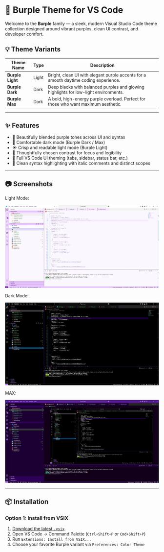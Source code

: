 # 🎨 Burple Theme for VS Code

Welcome to the **Burple** family — a sleek, modern Visual Studio Code theme collection designed around vibrant purples, clean UI contrast, and developer comfort.

## 💡 Theme Variants

| Theme Name     | Type  | Description |
|----------------|-------|-------------|
| **Burple Light** | Light | Bright, clean UI with elegant purple accents for a smooth daytime coding experience. |
| **Burple Dark**  | Dark  | Deep blacks with balanced purples and glowing highlights for low-light environments. |
| **Burple Max**   | Dark  | A bold, high-energy purple overload. Perfect for those who want maximum aesthetic. |

---

## ✨ Features

- 💜 Beautifully blended purple tones across UI and syntax
- 🌙 Comfortable dark mode (Burple Dark / Max)
- ☀️ Crisp and readable light mode (Burple Light)
- 🧠 Thoughtfully chosen contrast for focus and legibility
- 🧩 Full VS Code UI theming (tabs, sidebar, status bar, etc.)
- 🎯 Clean syntax highlighting with italic comments and distinct scopes

---

## 📷 Screenshots

Light Mode:

![](./assets/LIGHT.jpg)


Dark Mode:

![](./assets/DARK.jpg)


MAX:

![](./assets/MAX.jpg)

---

## 📦 Installation

### Option 1: Install from VSIX

1. [Download the latest `.vsix`](https://github.com/vencordthemer/burple/releases).
2. Open VS Code → Command Palette (`Ctrl+Shift+P` or `Cmd+Shift+P`)
3. Run `Extensions: Install from VSIX...`
4. Choose your favorite Burple variant via `Preferences: Color Theme`

